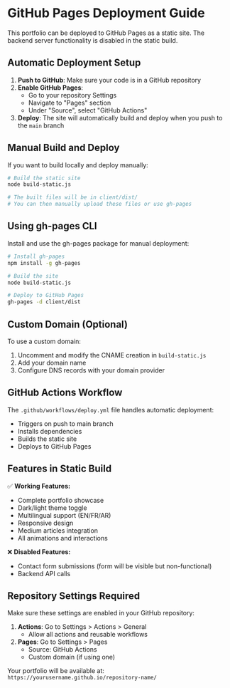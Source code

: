 # GitHub Pages Deployment Guide

This portfolio can be deployed to GitHub Pages as a static site. The backend server functionality is disabled in the static build.

## Automatic Deployment Setup

1. **Push to GitHub**: Make sure your code is in a GitHub repository
2. **Enable GitHub Pages**: 
   - Go to your repository Settings
   - Navigate to "Pages" section
   - Under "Source", select "GitHub Actions"
3. **Deploy**: The site will automatically build and deploy when you push to the `main` branch

## Manual Build and Deploy

If you want to build locally and deploy manually:

```bash
# Build the static site
node build-static.js

# The built files will be in client/dist/
# You can then manually upload these files or use gh-pages
```

## Using gh-pages CLI

Install and use the gh-pages package for manual deployment:

```bash
# Install gh-pages
npm install -g gh-pages

# Build the site
node build-static.js

# Deploy to GitHub Pages
gh-pages -d client/dist
```

## Custom Domain (Optional)

To use a custom domain:

1. Uncomment and modify the CNAME creation in `build-static.js`
2. Add your domain name
3. Configure DNS records with your domain provider

## GitHub Actions Workflow

The `.github/workflows/deploy.yml` file handles automatic deployment:

- Triggers on push to main branch
- Installs dependencies
- Builds the static site
- Deploys to GitHub Pages

## Features in Static Build

✅ **Working Features:**
- Complete portfolio showcase
- Dark/light theme toggle
- Multilingual support (EN/FR/AR)
- Responsive design
- Medium articles integration
- All animations and interactions

❌ **Disabled Features:**
- Contact form submissions (form will be visible but non-functional)
- Backend API calls

## Repository Settings Required

Make sure these settings are enabled in your GitHub repository:

1. **Actions**: Go to Settings > Actions > General
   - Allow all actions and reusable workflows
2. **Pages**: Go to Settings > Pages
   - Source: GitHub Actions
   - Custom domain (if using one)

Your portfolio will be available at: `https://yourusername.github.io/repository-name/`